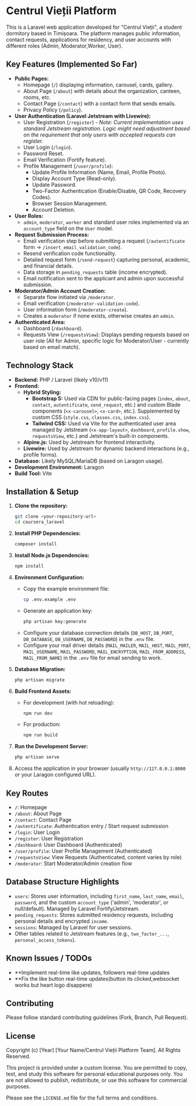 # Centrul Vieții Platform

This is a Laravel web application developed for "Centrul Vieții", a student dormitory based in Timișoara. The platform manages public information, contact requests, applications for residency, and user accounts with different roles (Admin, Moderator,Worker, User).

## Key Features (Implemented So Far)

*   **Public Pages:**
    *   Homepage (`/`) displaying information, carousel, cards, gallery.
    *   About Page (`/about`) with details about the organization, canteen, rooms, etc.
    *   Contact Page (`/contact`) with a contact form that sends emails.
    *   Privacy Policy (`/policy`).
*   **User Authentication (Laravel Jetstream with Livewire):**
    *   User Registration (`/register`) - *Note: Current implementation uses standard Jetstream registration. Logic might need adjustment based on the requirement that only users with accepted requests can register.*
    *   User Login (`/login`).
    *   Password Reset.
    *   Email Verification (Fortify feature).
    *   Profile Management (`/user/profile`):
        *   Update Profile Information (Name, Email, Profile Photo).
        *   Display Account Type (Read-only).
        *   Update Password.
        *   Two-Factor Authentication (Enable/Disable, QR Code, Recovery Codes).
        *   Browser Session Management.
        *   Account Deletion.
*   **User Roles:**
    *   `admin`, `moderator`, `worker` and standard user roles implemented via an `account_type` field on the `User` model.
*   **Request Submission Process:**
    *   Email verification step before submitting a request (`/autentificate` form -> `/insert_email_validation_code`).
    *   Resend verification code functionality.
    *   Detailed request form (`/send-request`) capturing personal, academic, and financial details.
    *   Data storage in `pending_requests` table (income encrypted).
    *   Email notification sent to the applicant and admin upon successful submission.
*   **Moderator/Admin Account Creation:**
    *   Separate flow initiated via `/moderator`.
    *   Email verification (`/moderator-validation-code`).
    *   User information form (`/moderator-create`).
    *   Creates a `moderator` if none exists, otherwise creates an `admin`.
*   **Authenticated Area:**
    *   Dashboard (`/dashboard`).
    *   Requests View (`/requestsView`): Displays pending requests based on user role (All for Admin, specific logic for Moderator/User - currently based on email match).

## Technology Stack

*   **Backend:** PHP / Laravel (likely v10/v11)
*   **Frontend:**
    *   **Hybrid Styling:**
        *   **Bootstrap 5:** Used via CDN for public-facing pages (`index`, `about`, `contact`, `autentificate`, `send_request`, etc.) and custom Blade components (`<x-carousel>`, `<x-card>`, etc.). Supplemented by custom CSS (`style.css`, `classes.css`, `index.css`).
        *   **Tailwind CSS:** Used via Vite for the authenticated user area managed by Jetstream (`<x-app-layout>`, `dashboard`, `profile.show`, `requestsView`, etc.) and Jetstream's built-in components.
    *   **Alpine.js:** Used by Jetstream for frontend interactivity.
    *   **Livewire:** Used by Jetstream for dynamic backend interactions (e.g., profile forms).
*   **Database:** Likely MySQL/MariaDB (based on Laragon usage).
*   **Development Environment:** Laragon
*   **Build Tool:** Vite

## Installation & Setup

1.  **Clone the repository:**
    ```bash
    git clone <your-repository-url>
    cd coursera_laravel
    ```
2.  **Install PHP Dependencies:**
    ```bash
    composer install
    ```
3.  **Install Node.js Dependencies:**
    ```bash
    npm install
    ```
4.  **Environment Configuration:**
    *   Copy the example environment file:
        ```bash
        cp .env.example .env
        ```
    *   Generate an application key:
        ```bash
        php artisan key:generate
        ```
    *   Configure your database connection details (`DB_HOST`, `DB_PORT`, `DB_DATABASE`, `DB_USERNAME`, `DB_PASSWORD`) in the `.env` file.
    *   Configure your mail driver details (`MAIL_MAILER`, `MAIL_HOST`, `MAIL_PORT`, `MAIL_USERNAME`, `MAIL_PASSWORD`, `MAIL_ENCRYPTION`, `MAIL_FROM_ADDRESS`, `MAIL_FROM_NAME`) in the `.env` file for email sending to work.

5.  **Database Migration:**
    ```bash
    php artisan migrate
    ```
6.  **Build Frontend Assets:**
    *   For development (with hot reloading):
        ```bash
        npm run dev
        ```
    *   For production:
        ```bash
        npm run build
        ```
7.  **Run the Development Server:**
    ```bash
    php artisan serve
    ```
8.  Access the application in your browser (usually `http://127.0.0.1:8000` or your Laragon configured URL).

## Key Routes

*   `/`: Homepage
*   `/about`: About Page
*   `/contact`: Contact Page
*   `/autentificate`: Authentication entry / Start request submission
*   `/login`: User Login
*   `/register`: User Registration
*   `/dashboard`: User Dashboard (Authenticated)
*   `/user/profile`: User Profile Management (Authenticated)
*   `/requestsView`: View Requests (Authenticated, content varies by role)
*   `/moderator`: Start Moderator/Admin creation flow

## Database Structure Highlights

*   `users`: Stores user information, including `first_name`, `last_name`, `email`, `password`, and the custom `account_type` ('admin', 'moderator', or null/default). Managed by Laravel Fortify/Jetstream.
*   `pending_requests`: Stores submitted residency requests, including personal details and encrypted `income`.
*   `sessions`: Managed by Laravel for user sessions.
*   Other tables related to Jetstream features (e.g., `two_factor_...`, `personal_access_tokens`).

## Known Issues / TODOs

* **Implement real-time like updates, followers real-time updates
* **Fix the like button real-time updates(button its clicked,websocket works but heart logo disappere)

## Contributing

Please follow standard contributing guidelines (Fork, Branch, Pull Request).

## License

Copyright (c) [Year] [Your Name/Centrul Vieții Platform Team]. All Rights Reserved.

This project is provided under a custom license. You are permitted to copy, test, and study this software for personal educational purposes only. You are not allowed to publish, redistribute, or use this software for commercial purposes.

Please see the `LICENSE.md` file for the full terms and conditions.
